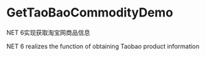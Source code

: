# GetTaoBaoCommodityDemo
NET 6实现获取淘宝网商品信息

NET 6 realizes the function of obtaining Taobao product information